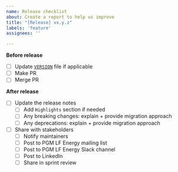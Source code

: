 ```yaml
---
name: Release checklist
about: Create a report to help us improve
title: "[Release] vx.y.z"
labels: 'feature'
assignees: ''

---
```


**Before release**

* [ ] Update [`VERSION`](#VERSION) file if applicable
* [ ] Make PR
* [ ] Merge PR

**After release**

* [ ] Update the release notes
  * [ ] Add `Highlights` section if needed
  * [ ] Any breaking changes: explain + provide migration approach
  * [ ] Any deprecations: explain + provide migration approach
* [ ] Share with stakeholders
  * [ ] Notify maintainers
  * [ ] Post to PGM LF Energy mailing list
  * [ ] Post to PGM LF Energy Slack channel
  * [ ] Post to LinkedIn
  * [ ] Share in sprint review
